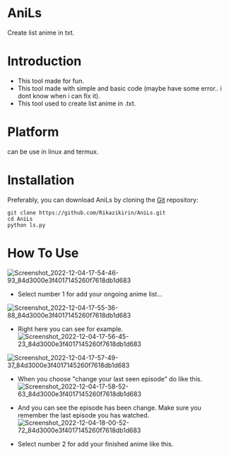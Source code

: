 # AniLs
Create list anime in txt.
# Introduction
- This tool made for fun.
- This tool made with simple and basic code (maybe have some error.. i dont know when i can fix it).
- This tool used to create list anime in .txt.

# Platform
  can be use in linux and termux.

# Installation
   Preferably, you can download AniLs by cloning the [Git](https://github.com/Rikazikirin/AniLs.git) repository:

    git clone https://github.com/Rikazikirin/AniLs.git
    cd AniLs
    python ls.py

# How To Use
![Screenshot_2022-12-04-17-54-46-93_84d3000e3f4017145260f7618db1d683](https://user-images.githubusercontent.com/102734848/205486004-36c2c780-496f-45f8-8ae5-9036cf5418fc.jpg)
- Select number 1 for add your ongoing anime list...

![Screenshot_2022-12-04-17-55-36-88_84d3000e3f4017145260f7618db1d683](https://user-images.githubusercontent.com/102734848/205486013-025dbf34-367d-4d65-a4ab-8bb549f1313d.jpg)

- Right here you can see for example.
![Screenshot_2022-12-04-17-56-45-23_84d3000e3f4017145260f7618db1d683](https://user-images.githubusercontent.com/102734848/205486027-b8ae30b4-e77a-4c7f-a165-559f0f780b24.jpg)

![Screenshot_2022-12-04-17-57-49-37_84d3000e3f4017145260f7618db1d683](https://user-images.githubusercontent.com/102734848/205486067-2d9e5269-6edc-4dcd-9feb-a0b399782529.jpg)

- When you choose "change your last seen episode" do like this.
![Screenshot_2022-12-04-17-58-52-63_84d3000e3f4017145260f7618db1d683](https://user-images.githubusercontent.com/102734848/205486112-67006357-628e-4315-9f3f-5bd569d50aa2.jpg)

- And you can see the episode has been change. Make sure you remember the last episode you has watched.
![Screenshot_2022-12-04-18-00-52-72_84d3000e3f4017145260f7618db1d683](https://user-images.githubusercontent.com/102734848/205486120-dbae7862-e282-45e3-8ab3-9670e2dd18b5.jpg)

- Select number 2 for add your finished anime like this.
